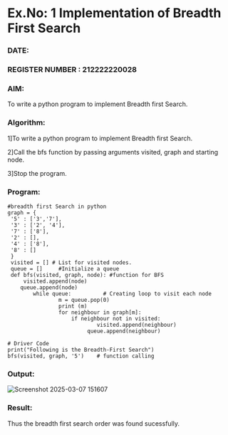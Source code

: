 # Ex.No: 1  Implementation of Breadth First Search 
### DATE:                                                                            

### REGISTER NUMBER : 212222220028
### AIM: 
To write a python program to implement Breadth first Search. 
### Algorithm:
1]To write a python program to implement Breadth first Search.

2]Call the bfs function by passing arguments visited, graph and starting node.

3]Stop the program.
### Program:
```
#breadth first Search in python 
graph = {
 '5' : ['3','7'],
 '3' : ['2', '4'],
 '7' : ['8'],
 '2' : [],
 '4' : ['8'],
 '8' : []
 }
 visited = [] # List for visited nodes.
 queue = []     #Initialize a queue
 def bfs(visited, graph, node): #function for BFS
 	 visited.append(node)
  	queue.append(node)
  		while queue:          # Creating loop to visit each node
    			m = queue.pop(0) 
    			print (m) 
    			for neighbour in graph[m]:
      				if neighbour not in visited:
        					visited.append(neighbour)
       					 queue.append(neighbour)

# Driver Code
print("Following is the Breadth-First Search")
bfs(visited, graph, '5')    # function calling
```
### Output:

![Screenshot 2025-03-07 151607](https://github.com/user-attachments/assets/1514c0ed-b271-4ef1-9025-7b2c2d71294d)


### Result:
Thus the breadth first search order was found sucessfully.
